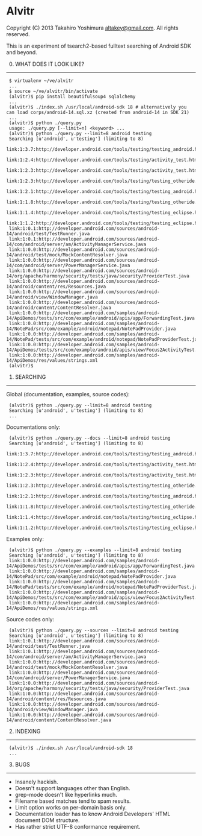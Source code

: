 Alvitr
======

Copyright (C) 2013 Takahiro Yoshimura <altakey@gmail.com>.  All rights reserved.

This is an experiment of tsearch2-based fulltext searching of Android SDK and beyond.


0. WHAT DOES IT LOOK LIKE?
--------------------------

     $ virtualenv ~/ve/alvitr
     ...
     $ source ~/ve/alvitr/bin/activate
     (alvitr)$ pip install beautifulsoup4 sqlalchemy
     ...
     (alvitr)$ ./index.sh /usr/local/android-sdk 18 # alternatively you can load corps/android-14.sql.xz (created from android-14 in SDK 21)
     ...
     (alvitr)$ python ./query.py
     usage: ./query.py [--limit=n] <keyword> ...
     (alvitr)$ python ./query.py --limit=8 android testing
     Searching [u'android', u'testing'] (limiting to 8)
     link:1:3.7:http://developer.android.com/tools/testing/testing_android.html
     link:1:2.4:http://developer.android.com/tools/testing/activity_test.html
     link:1:2.3:http://developer.android.com/tools/testing/activity_test.html
     link:1:2.3:http://developer.android.com/tools/testing/testing_otheride.html
     link:1:2.1:http://developer.android.com/tools/testing/testing_android.html
     link:1:1.8:http://developer.android.com/tools/testing/testing_otheride.html
     link:1:1.4:http://developer.android.com/tools/testing/testing_eclipse.html
     link:1:1.2:http://developer.android.com/tools/testing/testing_eclipse.html
     link:1:0.1:http://developer.android.com/sources/android-14/android/test/TestRunner.java
     link:1:0.1:http://developer.android.com/sources/android-14/com/android/server/am/ActivityManagerService.java
     link:1:0.0:http://developer.android.com/sources/android-14/android/test/mock/MockContentResolver.java
     link:1:0.0:http://developer.android.com/sources/android-14/com/android/server/PowerManagerService.java
     link:1:0.0:http://developer.android.com/sources/android-14/org/apache/harmony/security/tests/java/security/ProviderTest.java
     link:1:0.0:http://developer.android.com/sources/android-14/android/content/res/Resources.java
     link:1:0.0:http://developer.android.com/sources/android-14/android/view/WindowManager.java
     link:1:0.0:http://developer.android.com/sources/android-14/android/content/ContentResolver.java
     link:1:0.0:http://developer.android.com/samples/android-14/ApiDemos/tests/src/com/example/android/apis/app/ForwardingTest.java
     link:1:0.0:http://developer.android.com/samples/android-14/NotePad/src/com/example/android/notepad/NotePadProvider.java
     link:1:0.0:http://developer.android.com/samples/android-14/NotePad/tests/src/com/example/android/notepad/NotePadProviderTest.java
     link:1:0.0:http://developer.android.com/samples/android-14/ApiDemos/tests/src/com/example/android/apis/view/Focus2ActivityTest.java
     link:1:0.0:http://developer.android.com/samples/android-14/ApiDemos/res/values/strings.xml
     (alvitr)$

1. SEARCHING
-------------

Global (documentation, examples, source codes):

     (alvitr)$ python ./query.py --limit=8 android testing
     Searching [u'android', u'testing'] (limiting to 8)
     ...

Documentations only:

     (alvitr)$ python ./query.py --docs --limit=8 android testing
     Searching [u'android', u'testing'] (limiting to 8)
     link:1:3.7:http://developer.android.com/tools/testing/testing_android.html
     link:1:2.4:http://developer.android.com/tools/testing/activity_test.html
     link:1:2.3:http://developer.android.com/tools/testing/activity_test.html
     link:1:2.3:http://developer.android.com/tools/testing/testing_otheride.html
     link:1:2.1:http://developer.android.com/tools/testing/testing_android.html
     link:1:1.8:http://developer.android.com/tools/testing/testing_otheride.html
     link:1:1.4:http://developer.android.com/tools/testing/testing_eclipse.html
     link:1:1.2:http://developer.android.com/tools/testing/testing_eclipse.html

Examples only:

     (alvitr)$ python ./query.py --examples --limit=8 android testing
     Searching [u'android', u'testing'] (limiting to 8)
     link:1:0.0:http://developer.android.com/samples/android-14/ApiDemos/tests/src/com/example/android/apis/app/ForwardingTest.java
     link:1:0.0:http://developer.android.com/samples/android-14/NotePad/src/com/example/android/notepad/NotePadProvider.java
     link:1:0.0:http://developer.android.com/samples/android-14/NotePad/tests/src/com/example/android/notepad/NotePadProviderTest.java
     link:1:0.0:http://developer.android.com/samples/android-14/ApiDemos/tests/src/com/example/android/apis/view/Focus2ActivityTest.java
     link:1:0.0:http://developer.android.com/samples/android-14/ApiDemos/res/values/strings.xml

Source codes only:

     (alvitr)$ python ./query.py --sources --limit=8 android testing
     Searching [u'android', u'testing'] (limiting to 8)
     link:1:0.1:http://developer.android.com/sources/android-14/android/test/TestRunner.java
     link:1:0.1:http://developer.android.com/sources/android-14/com/android/server/am/ActivityManagerService.java
     link:1:0.0:http://developer.android.com/sources/android-14/android/test/mock/MockContentResolver.java
     link:1:0.0:http://developer.android.com/sources/android-14/com/android/server/PowerManagerService.java
     link:1:0.0:http://developer.android.com/sources/android-14/org/apache/harmony/security/tests/java/security/ProviderTest.java
     link:1:0.0:http://developer.android.com/sources/android-14/android/content/res/Resources.java
     link:1:0.0:http://developer.android.com/sources/android-14/android/view/WindowManager.java
     link:1:0.0:http://developer.android.com/sources/android-14/android/content/ContentResolver.java

2. INDEXING
-----------

     (alvitr)$ ./index.sh /usr/local/android-sdk 18
     ...


3. BUGS
--------

 * Insanely hackish.
 * Doesn't support languages other than English.
 * grep-mode doesn't like hyperlinks much.
 * Filename based matches tend to spam results.
 * Limit option works on per-domain basis only.
 * Documentation loader has to know Android Developers' HTML document DOM structure.
 * Has rather strict UTF-8 conformance requirement.
